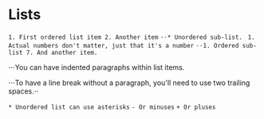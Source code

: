 # Lists
`1. First ordered list item
2. Another item`
`⋅⋅* Unordered sub-list. `
`1. Actual numbers don't matter, just that it's a number`
`⋅⋅1. Ordered sub-list
7. And another item.`

⋅⋅⋅You can have  indented paragraphs within list items. 

⋅⋅⋅To have a line break without a paragraph, you'll need to use two trailing spaces.⋅⋅



`* Unordered list can use asterisks`
`- Or minuses`
`+ Or pluses`
